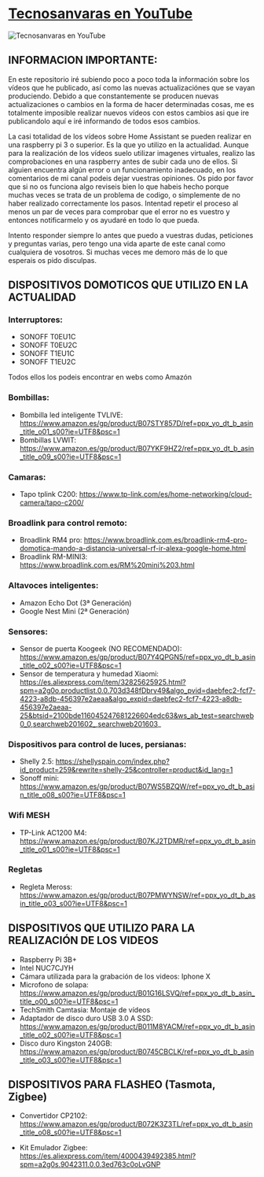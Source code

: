 [Tecnosanvaras en YouTube][1]
===
![Tecnosanvaras en YouTube](https://github.com/tecnosanvaras/Videos/blob/main/cabecera/CABECERA.jpg)

## INFORMACION IMPORTANTE:

En este repositorio iré subiendo poco a poco toda la información sobre los vídeos que he publicado, así como las nuevas actualizaciónes que se vayan produciendo. Debido a que constantemente se producen nuevas actualizaciones o cambios en la forma de hacer determinadas cosas, me es totalmente imposible realizar nuevos vídeos con estos cambios asi que ire publicandolo aquí e iré informando de todos esos cambios.

La casi totalidad de los vídeos sobre Home Assistant se pueden realizar en una raspberry pi 3 o superior. Es la que yo utilizo en la actualidad.
Aunque para la realización de los vídeos suelo utilizar imagenes virtuales, realizo las comprobaciones en una raspberry antes de subir cada uno de ellos. Si alguien encuentra algún error o un funcionamiento inadecuado, en los comentarios de mi canal podeis dejar vuestras opiniones.
Os pido por favor que si no os funciona algo reviseis bien lo que habeis hecho porque muchas veces se trata de un problema de codigo, o simplemente de no haber realizado correctamente los pasos. Intentad repetir el proceso al menos un par de veces para comprobar que el error no es vuestro y entonces notificarmelo y os ayudaré en todo lo que pueda.

Intento responder siempre lo antes que puedo a vuestras dudas, peticiones y preguntas varias, pero tengo una vida aparte de este canal como cualquiera de vosotros. Si muchas veces me demoro más de lo que esperais os pido disculpas.

## DISPOSITIVOS DOMOTICOS QUE UTILIZO EN LA ACTUALIDAD
### Interruptores:
 - SONOFF T0EU1C
 - SONOFF T0EU2C
 - SONOFF T1EU1C
 - SONOFF T1EU2C
 
 Todos ellos los podeis encontrar en webs como Amazón
 
 ### Bombillas:
 - Bombilla led inteligente TVLIVE: https://www.amazon.es/gp/product/B07STY857D/ref=ppx_yo_dt_b_asin_title_o01_s00?ie=UTF8&psc=1
 - Bombillas LVWIT: https://www.amazon.es/gp/product/B07YKF9HZ2/ref=ppx_yo_dt_b_asin_title_o09_s00?ie=UTF8&psc=1
 
 ### Camaras:
 - Tapo tplink C200: https://www.tp-link.com/es/home-networking/cloud-camera/tapo-c200/
 
 ### Broadlink para control remoto:
 - Broadlink RM4 pro: https://www.broadlink.com.es/broadlink-rm4-pro-domotica-mando-a-distancia-universal-rf-ir-alexa-google-home.html
 - Broadlink RM-MINI3: https://www.broadlink.com.es/RM%20mini%203.html
 
 ### Altavoces inteligentes:
 - Amazon Echo Dot (3ª Generación)
 - Google Nest Mini (2ª Generación)
 
 ### Sensores:
 - Sensor de puerta Koogeek (NO RECOMENDADO): https://www.amazon.es/gp/product/B07Y4QPGN5/ref=ppx_yo_dt_b_asin_title_o02_s00?ie=UTF8&psc=1
 - Sensor de temperatura y humedad Xiaomi: https://es.aliexpress.com/item/32825625925.html?spm=a2g0o.productlist.0.0.703d348fDbrv49&algo_pvid=daebfec2-fcf7-4223-a8db-456397e2aeaa&algo_expid=daebfec2-fcf7-4223-a8db-456397e2aeaa-25&btsid=2100bde116045247681226604edc63&ws_ab_test=searchweb0_0,searchweb201602_,searchweb201603_
 
 ### Dispositivos para control de luces, persianas:
 - Shelly 2.5: https://shellyspain.com/index.php?id_product=259&rewrite=shelly-25&controller=product&id_lang=1
 - Sonoff mini: https://www.amazon.es/gp/product/B07WS5BZQW/ref=ppx_yo_dt_b_asin_title_o08_s00?ie=UTF8&psc=1
 
 ### Wifi MESH
  - TP-Link AC1200 M4: https://www.amazon.es/gp/product/B07KJ2TDMR/ref=ppx_yo_dt_b_asin_title_o01_s00?ie=UTF8&psc=1
  
 ### Regletas
 - Regleta Meross: https://www.amazon.es/gp/product/B07PMWYNSW/ref=ppx_yo_dt_b_asin_title_o03_s00?ie=UTF8&psc=1

## DISPOSITIVOS QUE UTILIZO PARA LA REALIZACIÓN DE LOS VIDEOS
- Raspberry Pi 3B+
- Intel NUC7CJYH
- Cámara utilizada para la grabación de los videos: Iphone X
- Microfono de solapa: https://www.amazon.es/gp/product/B01G16LSVQ/ref=ppx_yo_dt_b_asin_title_o00_s00?ie=UTF8&psc=1
- TechSmith Camtasia: Montaje de vídeos
- Adaptador de disco duro USB 3.0 A SSD: https://www.amazon.es/gp/product/B011M8YACM/ref=ppx_yo_dt_b_asin_title_o02_s00?ie=UTF8&psc=1
- Disco duro Kingston 240GB: https://www.amazon.es/gp/product/B0745CBCLK/ref=ppx_yo_dt_b_asin_title_o03_s00?ie=UTF8&psc=1


## DISPOSITIVOS PARA FLASHEO (Tasmota, Zigbee)
- Convertidor CP2102: https://www.amazon.es/gp/product/B072K3Z3TL/ref=ppx_yo_dt_b_asin_title_o08_s00?ie=UTF8&psc=1
- Kit Emulador Zigbee: https://es.aliexpress.com/item/4000439492385.html?spm=a2g0s.9042311.0.0.3ed763c0oLvGNP



  [1]: https://www.youtube.com/channel/UCMddiVH-CzGZ97sVgZrKg6A
